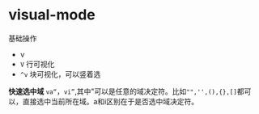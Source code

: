 # visual-mode
基础操作
- v
- `V` 行可视化
- `^v` 块可视化，可以竖着选

**快速选中域**
`va“`，`vi”`,其中"可以是任意的域决定符。比如`"",'',(),{},[]`都可以，直接选中当前所在域。a和i区别在于是否选中域决定符。